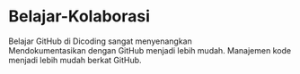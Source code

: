 # Belajar-Kolaborasi
Belajar GitHub di Dicoding sangat menyenangkan<br>
Mendokumentasikan dengan GitHub menjadi lebih mudah.
Manajemen kode menjadi lebih mudah berkat GitHub.

